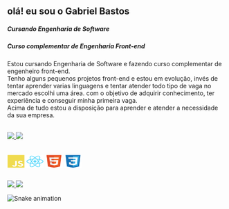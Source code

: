 ## olá! eu sou o Gabriel Bastos

#####  Cursando Engenharia de Software
##### Curso complementar de Engenharia Front-end
<p>Estou cursando Engenharia de Software e fazendo curso complementar de engenheiro front-end.<br>
Tenho alguns pequenos projetos front-end e estou em evolução, invés de tentar aprender varias linguagens e tentar atender todo tipo de vaga no mercado escolhi uma área. com o objetivo de adquirir conhecimento, ter experiência e conseguir minha primeira vaga.<br>
Acima de tudo estou a disposição para aprender e atender a necessidade da sua empresa.</p>

<br>
 <div>
 <a href="https://drive.google.com/file/d/1K3GQ52cnoZyuf_Yd-9kJmoQPv4CB6LCX/view" target="_blank">
  <img height="160em" src="https://github-readme-stats.vercel.app/api?username=devbastos&show_icons=true&theme=dark&include_all_commits=true&count_private=true">
 <img height="160em" src="https://github-readme-stats.vercel.app/api/top-langs/?username=devbastos&layout=compact&langs_count=7&theme=dark"></a>
</div>
 <br>
<div style="display: inline_block"><br>
  <img align="center" alt="Gael-Js" height="30" width="40" src="https://raw.githubusercontent.com/devicons/devicon/master/icons/javascript/javascript-plain.svg"> 
  <img align="center" alt="Gael-React" height="30" width="40" src="https://raw.githubusercontent.com/devicons/devicon/master/icons/react/react-original.svg">
  <img align="center" alt="Gael-HTML" height="30" width="40" src="https://raw.githubusercontent.com/devicons/devicon/master/icons/html5/html5-original.svg">
  <img align="center" alt="Gael-CSS" height="30" width="40" src="https://raw.githubusercontent.com/devicons/devicon/master/icons/css3/css3-original.svg">
 
</div>
  
  ##
 
<div> 
  <a href="https://www.instagram.com/bastos_gabriel13/" target="_blank"><img src="https://img.shields.io/badge/-Instagram-%23E4405F?style=for-the-badge&logo=instagram&logoColor=white" target="_blank"> </a>  
  <a href="https://www.linkedin.com/in/gabriel-bastos-barbosa-2315b71b9/" target="_blank"><img src="https://img.shields.io/badge/-LinkedIn-%230077B5?style=for-the-badge&logo=linkedin&logoColor=white" target="_blank"> </a> 
 
  ![Snake animation](https://github.com/devbastos/devbastos/blob/output/github-contribution-grid-snake.svg)
 
</div>
